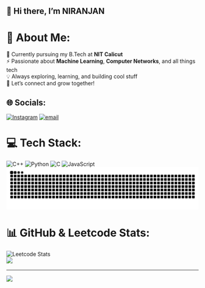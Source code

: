 ## 👋 Hi there, I’m NIRANJAN  
# 💫 About Me:<br>
🏫 Currently pursuing my B.Tech at <b>NIT Calicut</b><br>
⚡ Passionate about <b>Machine Learning</b>, <b>Computer Networks</b>, and all things tech<br>
💡 Always exploring, learning, and building cool stuff<br>
🚀 Let’s connect and grow together!<br>




## 🌐 Socials:
[![Instagram](https://img.shields.io/badge/Instagram-%23E4405F.svg?logo=Instagram&logoColor=white)](https://instagram.com/_niranjanv_) [![email](https://img.shields.io/badge/Email-D14836?logo=gmail&logoColor=white)](mailto:niranjanv2k4@gmail.com) 

# 💻 Tech Stack:
![C++](https://img.shields.io/badge/c++-%2300599C.svg?style=for-the-badge&logo=c%2B%2B&logoColor=white) ![Python](https://img.shields.io/badge/python-3670A0?style=for-the-badge&logo=python&logoColor=ffdd54) ![C](https://img.shields.io/badge/c-%2300599C.svg?style=for-the-badge&logo=c&logoColor=white) ![JavaScript](https://img.shields.io/badge/javascript-%23323330.svg?style=for-the-badge&logo=javascript&logoColor=%23F7DF1E) 
<picture>
  <source media="(prefers-color-scheme: dark)" srcset="https://raw.githubusercontent.com/niranjanv2k4/niranjanv2k4/output/snake.svg" />
  <source media="(prefers-color-scheme: light)" srcset="https://raw.githubusercontent.com/niranjanv2k4/niranjanv2k4/output/snake.svg" />
  <img alt="github-snake" src="https://raw.githubusercontent.com/niranjanv2k4/niranjanv2k4/output/snake.svg" />
</picture>

# 📊 GitHub & Leetcode Stats:
![Leetcode Stats](https://leetcard.jacoblin.cool/_niranjanv_?font=patrick_hand)</br>
![](https://nirzak-streak-stats.vercel.app/?user=niranjanv2k4&theme=dark&hide_border=false)
<!-- ![](https://github-readme-stats.vercel.app/api/top-langs/?username=niranjanv2k4&theme=dark&hide_border=false&include_all_commits=true&count_private=false&layout=compact) -->

<!-- Proudly created with GPRM ( https://gprm.itsvg.in ) -->


---
[![](https://visitcount.itsvg.in/api?id=niranjanv2k4&icon=0&color=0)](https://visitcount.itsvg.in)


